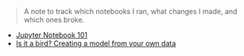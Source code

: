 > A note to track which notebooks I ran, what changes I made, and which ones broke.

- [Jupyter Notebook 101](01-kaggle-jupyter-notebook-101.ipynb)
- [Is it a bird? Creating a model from your own data](01-is-it-a-bird-creating-a-model-from-your-own-data.ipynb)
